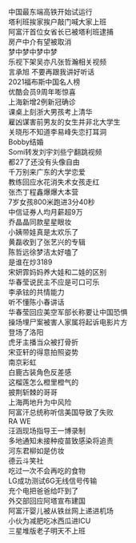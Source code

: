 中国最东端高铁开始试运行  
塔利班挨家挨户敲门喊大家上班  
阿富汗首位女省长已被塔利班逮捕  
房产中介有望被取消  
梦中梦中梦中梦  
乐视下架吴亦凡张哲瀚相关视频  
言承旭 不要再跟我讲好听话  
2021福布斯中国名人榜  
优酷会员9周年嘭惊喜  
上海新增2例新冠确诊  
课桌上刻浙大男孩考上清华  
雇凶谋害前男友的女生并非北大学生  
关晓彤不知道李易峰失恋打耳洞  
Bobby结婚  
Somi转发刘宇刘些宁翻跳视频  
都27了还没有头像自由  
千万别来广东的大学恋爱  
教练回应水花消失术女孩走红  
张杰丁程鑫爆爆大本营  
7岁女孩800米跑进3分40秒  
中信证券人均月薪超9万  
乔晶晶同款星星眼妆  
小姨带娃真是太欢乐了  
黄磊收到了张艺兴的专辑  
陈哲远徐梦洁太好嗑了  
是谁在炒3189  
宋妍霏妈妈养大娃和二娃的区别  
华春莹说民主不应是可口可乐  
李承铉的共情能力  
听不懂陈小春讲话  
华春莹回应美空军部长称要让中国恐惧  
操场埋尸案被害人家属将起诉电影片方  
登场了洛阳  
虎牙主播当众被打骨折  
宋亚轩的得意拍照姿势  
南京彩虹  
白鹿古装角色反差感  
这榴莲怎么橙里橙气的  
披荆斩棘的哥哥  
上海两地升为中风险  
阿富汗总统称听信美国导致了失败  
RA WE  
汪涵现场指导王一博录制  
多地通知未接种疫苗致感染将追责  
河东君柳如是仿妆  
德云斗笑社  
吃过一次不会再吃的食物  
LG成功测试6G无线信号传输  
充个电把爸爸给吓到了  
外交部回应阿塔宣布建国  
阿富汗婴儿被从铁丝网上递进机场  
小伙为减肥吃冰西瓜进ICU  
三星堆版老子明天不上班  

